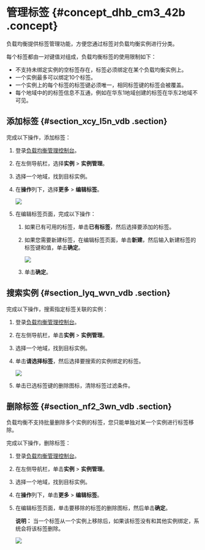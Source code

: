 # 管理标签 {#concept_dhb_cm3_42b .concept}

负载均衡提供标签管理功能，方便您通过标签对负载均衡实例进行分类。

每个标签都由一对键值对组成，负载均衡标签的使用限制如下：

-   不支持未绑定实例的空标签存在，标签必须绑定在某个负载均衡实例上。
-   一个实例最多可以绑定10个标签。
-   一个实例上的每个标签的标签键必须唯一，相同标签键的标签会被覆盖。
-   每个地域中的的标签信息不互通，例如在华东1地域创建的标签在华东2地域不可见。

## 添加标签 {#section_xcy_l5n_vdb .section}

完成以下操作，添加标签：

1.  登录[负载均衡管理控制台](https://slb.console.aliyun.com/slb/cn-hangzhou)。
2.  在左侧导航栏，选择**实例** \> **实例管理**。
3.  选择一个地域，找到目标实例。
4.  在**操作**列下，选择**更多** \> **编辑标签**。

    ![](http://static-aliyun-doc.oss-cn-hangzhou.aliyuncs.com/assets/img/16154/15411457047385_zh-CN.png)

5.  在编辑标签页面，完成以下操作：
    1.  如果已有可用的标签，单击**已有标签**，然后选择要添加的标签。
    2.  如果您需要新建标签，在编辑标签页面，单击**新建**，然后输入新建标签的标签键和值，单击**确定**。

        ![](http://static-aliyun-doc.oss-cn-hangzhou.aliyuncs.com/assets/img/16154/15411457047386_zh-CN.png)

    3.  单击**确定**。

## 搜索实例 {#section_lyq_wvn_vdb .section}

完成以下操作，搜索指定标签关联的实例：

1.  登录[负载均衡管理控制台](https://slb.console.aliyun.com/slb/cn-hangzhou)。
2.  在左侧导航栏，单击**实例** \> **实例管理**。
3.  选择一个地域，找到目标实例。
4.  单击**请选择标签**，然后选择要搜索的实例绑定的标签。

    ![](http://static-aliyun-doc.oss-cn-hangzhou.aliyuncs.com/assets/img/16154/15411457047388_zh-CN.png)

5.  单击已选标签键的删除图标，清除标签过滤条件。

## 删除标签 {#section_nf2_3wn_vdb .section}

负载均衡不支持批量删除多个实例的标签，您只能单独对某一个实例进行标签移除。

完成以下操作，删除标签：

1.  登录[负载均衡管理控制台](https://slb.console.aliyun.com/slb/cn-hangzhou)。
2.  在左侧导航栏，单击**实例** \> **实例管理**。
3.  选择一个地域，找到目标实例。
4.  在**操作**列下，单击**更多** \> **编辑标签**。
5.  在编辑标签页面，单击要移除的标签的删除图标，然后单击**确定**。

    **说明：** 当一个标签从一个实例上移除后，如果该标签没有和其他实例绑定，系统会将该标签删除。

    ![](http://static-aliyun-doc.oss-cn-hangzhou.aliyuncs.com/assets/img/16154/15411457047387_zh-CN.png)


